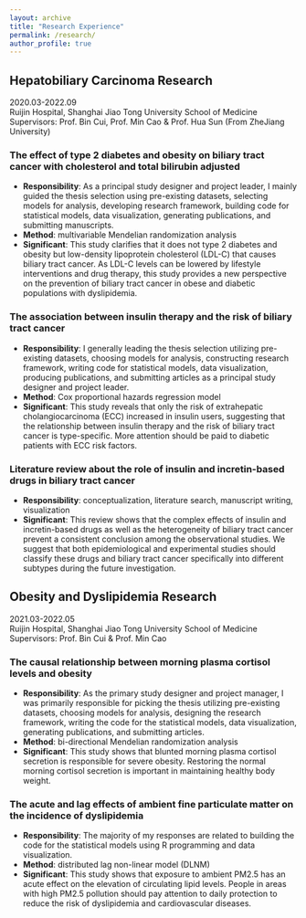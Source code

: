 ```yaml
---
layout: archive
title: "Research Experience"
permalink: /research/
author_profile: true
---
```


## Hepatobiliary Carcinoma Research
2020.03-2022.09 <br/>
Ruijin Hospital, Shanghai Jiao Tong University School of Medicine <br/>
Supervisors: Prof. Bin Cui, Prof. Min Cao & Prof. Hua Sun (From ZheJiang University)

### The effect of type 2 diabetes and obesity on biliary tract cancer with cholesterol and total bilirubin adjusted
* **Responsibility**: As a principal study designer and project leader, I mainly guided the thesis selection using pre-existing datasets, selecting models for analysis, developing research framework, building code for statistical models, data visualization, generating publications, and submitting manuscripts.
* **Method**: multivariable Mendelian randomization analysis
* **Significant**: This study clarifies that it does not type 2 diabetes and obesity but low-density lipoprotein cholesterol (LDL-C) that causes biliary tract cancer. As LDL-C levels can be lowered by lifestyle interventions and drug therapy, this study provides a new perspective on the prevention of biliary tract cancer in obese and diabetic populations with dyslipidemia.

### The association between insulin therapy and the risk of biliary tract cancer
* **Responsibility**: I generally leading the thesis selection utilizing pre-existing datasets, choosing models for analysis, constructing research framework, writing code for statistical models, data visualization, producing publications, and submitting articles as a principal study designer and project leader.
* **Method**: Cox proportional hazards regression model
* **Significant**: This study reveals that only the risk of extrahepatic cholangiocarcinoma (ECC) increased in insulin users, suggesting that the relationship between insulin therapy and the risk of biliary tract cancer is type-specific. More attention should be paid to diabetic patients with ECC risk factors.

### Literature review about the role of insulin and incretin-based drugs in biliary tract cancer
* **Responsibility**: conceptualization, literature search, manuscript writing, visualization
* **Significant**: This review shows that the complex effects of insulin and incretin-based drugs as well as the heterogeneity of biliary tract cancer prevent a consistent conclusion among the observational studies. We suggest that both epidemiological and experimental studies should classify these drugs and biliary tract cancer specifically into different subtypes during the future investigation.


## Obesity and Dyslipidemia Research
2021.03-2022.05  <br/>
Ruijin Hospital, Shanghai Jiao Tong University School of Medicine <br/>
Supervisors: Prof. Bin Cui & Prof. Min Cao

### The causal relationship between morning plasma cortisol levels and obesity
* **Responsibility**: As the primary study designer and project manager, I was primarily responsible for picking the thesis utilizing pre-existing datasets, choosing models for analysis, designing the research framework, writing the code for the statistical models, data visualization, generating publications, and submitting articles.
* **Method**: bi-directional Mendelian randomization analysis
* **Significant**: This study shows that blunted morning plasma cortisol secretion is responsible for severe obesity. Restoring the normal morning cortisol secretion is important in maintaining healthy body weight.

### The acute and lag effects of ambient fine particulate matter on the incidence of dyslipidemia
* **Responsibility**: The majority of my responses are related to building the code for the statistical models using R programming and data visualization.
* **Method**: distributed lag non-linear model (DLNM)
* **Significant**: This study shows that exposure to ambient PM2.5 has an acute effect on the elevation of circulating lipid levels. People in areas with high PM2.5 pollution should pay attention to daily protection to reduce the risk of dyslipidemia and cardiovascular diseases.